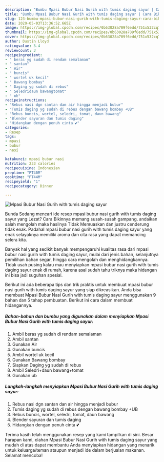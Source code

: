 ```yaml
---
description: "Bumbu Mpasi Bubur Nasi Gurih with tumis daging sayur | Cara Bikin Mpasi Bubur Nasi Gurih with tumis daging sayur Yang Enak Banget"
title: "Bumbu Mpasi Bubur Nasi Gurih with tumis daging sayur | Cara Bikin Mpasi Bubur Nasi Gurih with tumis daging sayur Yang Enak Banget"
slug: 123-bumbu-mpasi-bubur-nasi-gurih-with-tumis-daging-sayur-cara-bikin-mpasi-bubur-nasi-gurih-with-tumis-daging-sayur-yang-enak-banget
date: 2020-05-03T13:36:52.665Z
image: https://img-global.cpcdn.com/recipes/0b63028a709f6edd/751x532cq70/mpasi-bubur-nasi-gurih-with-tumis-daging-sayur-foto-resep-utama.jpg
thumbnail: https://img-global.cpcdn.com/recipes/0b63028a709f6edd/751x532cq70/mpasi-bubur-nasi-gurih-with-tumis-daging-sayur-foto-resep-utama.jpg
cover: https://img-global.cpcdn.com/recipes/0b63028a709f6edd/751x532cq70/mpasi-bubur-nasi-gurih-with-tumis-daging-sayur-foto-resep-utama.jpg
author: Dustin Lloyd
ratingvalue: 3.4
reviewcount: 3
recipeingredient:
- " beras yg sudah di rendam semalaman"
- " santan"
- " Air"
- " buncis"
- " wortel uk kecil"
- " Bawang bombay"
- " Daging yg sudah di rebus"
- " Seledridaun bawangtomat"
- " ub"
recipeinstructions:
- "Rebus nasi dgn santan dan air hingga menjadi bubur"
- "Tumis daging yg sudah di rebus dengan bawang bombay +UB"
- "Rebus buncis, wortel, seledri, tomat, daun bawang"
- "Blender sayuran dan tumis daging"
- "Hidangkan dengan penuh cinta 💕"
categories:
- Resep
tags:
- mpasi
- bubur
- nasi

katakunci: mpasi bubur nasi 
nutrition: 233 calories
recipecuisine: Indonesian
preptime: "PT40M"
cooktime: "PT44M"
recipeyield: "1"
recipecategory: Dinner

---
```



![Mpasi Bubur Nasi Gurih with tumis daging sayur](https://img-global.cpcdn.com/recipes/0b63028a709f6edd/751x532cq70/mpasi-bubur-nasi-gurih-with-tumis-daging-sayur-foto-resep-utama.jpg)

Bunda Sedang mencari ide resep mpasi bubur nasi gurih with tumis daging sayur yang Lezat? Cara Bikinnya memang susah-susah gampang. andaikan salah mengolah maka hasilnya Tidak Memuaskan dan justru cenderung tidak enak. Padahal mpasi bubur nasi gurih with tumis daging sayur yang enak selayaknya memiliki aroma dan cita rasa yang dapat memancing selera kita.

Banyak hal yang sedikit banyak mempengaruhi kualitas rasa dari mpasi bubur nasi gurih with tumis daging sayur, mulai dari jenis bahan, selanjutnya pemilihan bahan segar, hingga cara mengolah dan menghidangkannya. Tidak usah pusing kalau mau menyiapkan mpasi bubur nasi gurih with tumis daging sayur enak di rumah, karena asal sudah tahu triknya maka hidangan ini bisa jadi suguhan spesial.




Berikut ini ada beberapa tips dan trik praktis untuk membuat mpasi bubur nasi gurih with tumis daging sayur yang siap dikreasikan. Anda bisa membuat Mpasi Bubur Nasi Gurih with tumis daging sayur menggunakan 9 bahan dan 5 tahap pembuatan. Berikut ini cara dalam membuat hidangannya.

<!--inarticleads1-->

##### Bahan-bahan dan bumbu yang digunakan dalam menyiapkan Mpasi Bubur Nasi Gurih with tumis daging sayur:

1. Ambil  beras yg sudah di rendam semalaman
1. Ambil  santan
1. Gunakan  Air
1. Gunakan  buncis
1. Ambil  wortel uk kecil
1. Gunakan  Bawang bombay
1. Siapkan  Daging yg sudah di rebus
1. Ambil  Seledri+daun bawang+tomat
1. Gunakan  ub




<!--inarticleads2-->

##### Langkah-langkah menyiapkan Mpasi Bubur Nasi Gurih with tumis daging sayur:

1. Rebus nasi dgn santan dan air hingga menjadi bubur
1. Tumis daging yg sudah di rebus dengan bawang bombay +UB
1. Rebus buncis, wortel, seledri, tomat, daun bawang
1. Blender sayuran dan tumis daging
1. Hidangkan dengan penuh cinta 💕




Terima kasih telah menggunakan resep yang kami tampilkan di sini. Besar harapan kami, olahan Mpasi Bubur Nasi Gurih with tumis daging sayur yang mudah di atas dapat membantu Anda menyiapkan hidangan yang menarik untuk keluarga/teman ataupun menjadi ide dalam berjualan makanan. Selamat mencoba!
